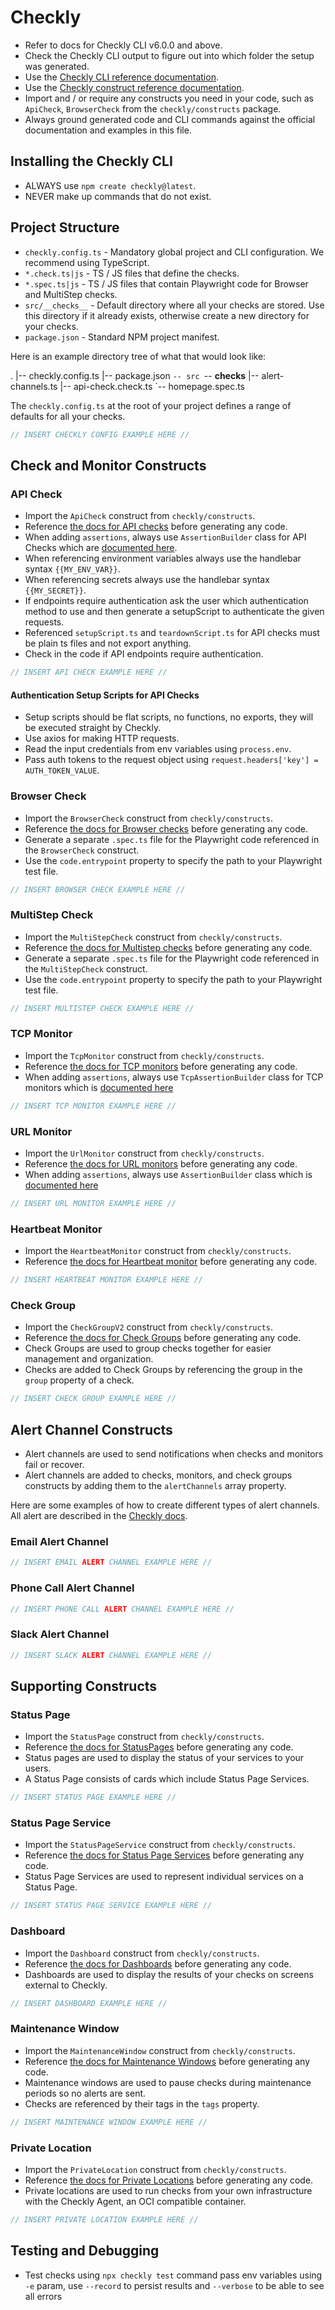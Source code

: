 # Checkly

- Refer to docs for Checkly CLI v6.0.0 and above.
- Check the Checkly CLI output to figure out into which folder the setup was generated.
- Use the [Checkly CLI reference documentation](https://www.checklyhq.com/docs/cli/command-line-reference).
- Use the [Checkly construct reference documentation](https://www.checklyhq.com/docs/cli/constructs-reference).
- Import and / or require any constructs you need in your code, such as `ApiCheck`, `BrowserCheck` from the `checkly/constructs` package.
- Always ground generated code and CLI commands against the official documentation and examples in this file.

## Installing the Checkly CLI

- ALWAYS use `npm create checkly@latest`.
- NEVER make up commands that do not exist.

## Project Structure

- `checkly.config.ts` - Mandatory global project and CLI configuration. We recommend using TypeScript.
- `*.check.ts|js` - TS / JS files that define the checks.
- `*.spec.ts|js` - TS / JS files that contain Playwright code for Browser and MultiStep checks.
- `src/__checks__` - Default directory where all your checks are stored. Use this directory if it already exists, otherwise create a new directory for your checks.
- `package.json` - Standard NPM project manifest.

Here is an example directory tree of what that would look like:

.
|-- checkly.config.ts
|-- package.json
`-- src
    `-- __checks__
|-- alert-channels.ts
|-- api-check.check.ts
`-- homepage.spec.ts

The `checkly.config.ts` at the root of your project defines a range of defaults for all your checks.

```typescript
// INSERT CHECKLY CONFIG EXAMPLE HERE //
```

## Check and Monitor Constructs

### API Check

- Import the `ApiCheck` construct from `checkly/constructs`.
- Reference [the docs for API checks](https://www.checklyhq.com/docs/cli/constructs-reference/#apicheck) before generating any code.
- When adding `assertions`, always use `AssertionBuilder` class for API Checks which are [documented here](https://www.checklyhq.com/docs/cli/constructs-reference/#assertionbuilder).
- When referencing environment variables always use the handlebar syntax `{{MY_ENV_VAR}}`.
- When referencing secrets always use the handlebar syntax `{{MY_SECRET}}`.
- If endpoints require authentication ask the user which authentication method to use and then generate a setupScript to authenticate the given requests.
- Referenced `setupScript.ts` and `teardownScript.ts` for API checks must be plain ts files and not export anything.
- Check in the code if API endpoints require authentication.

```typescript
// INSERT API CHECK EXAMPLE HERE //
```

#### Authentication Setup Scripts for API Checks

- Setup scripts should be flat scripts, no functions, no exports, they will be executed straight by Checkly.
- Use axios for making HTTP requests.
- Read the input credentials from env variables using `process.env`.
- Pass auth tokens to the request object using `request.headers['key'] = AUTH_TOKEN_VALUE`.

### Browser Check

- Import the `BrowserCheck` construct from `checkly/constructs`.
- Reference [the docs for Browser checks](https://www.checklyhq.com/docs/cli/constructs-reference/#browsercheck) before generating any code.
- Generate a separate `.spec.ts` file for the Playwright code referenced in the `BrowserCheck` construct.
- Use the `code.entrypoint` property to specify the path to your Playwright test file.

```typescript
// INSERT BROWSER CHECK EXAMPLE HERE //
```

### MultiStep Check

- Import the `MultiStepCheck` construct from `checkly/constructs`.
- Reference [the docs for Multistep checks](https://www.checklyhq.com/docs/cli/constructs-reference/#multistepcheck) before generating any code.
- Generate a separate `.spec.ts` file for the Playwright code referenced in the `MultiStepCheck` construct.
- Use the `code.entrypoint` property to specify the path to your Playwright test file.

```typescript
// INSERT MULTISTEP CHECK EXAMPLE HERE //
```

### TCP Monitor

- Import the `TcpMonitor` construct from `checkly/constructs`.
- Reference [the docs for TCP monitors](https://www.checklyhq.com/docs/cli/constructs-reference/#tcpmonitor) before generating any code.
- When adding `assertions`, always use `TcpAssertionBuilder` class for TCP monitors which is [documented here](https://www.checklyhq.com/docs/cli/constructs-reference/#tcpassertionbuilder)

```typescript
// INSERT TCP MONITOR EXAMPLE HERE //
```

### URL Monitor

- Import the `UrlMonitor` construct from `checkly/constructs`.
- Reference [the docs for URL monitors](https://www.checklyhq.com/docs/cli/constructs-reference/#urlmonitor) before generating any code.
- When adding `assertions`, always use `AssertionBuilder` class which is [documented here](https://www.checklyhq.com/docs/cli/constructs-reference/#assertionbuilder)

```typescript
// INSERT URL MONITOR EXAMPLE HERE //
```

### Heartbeat Monitor

- Import the `HeartbeatMonitor` construct from `checkly/constructs`.
- Reference [the docs for Heartbeat monitor](https://www.checklyhq.com/docs/cli/constructs-reference/#heartbeatmonitor) before generating any code.

```typescript
// INSERT HEARTBEAT MONITOR EXAMPLE HERE //
```

### Check Group

- Import the `CheckGroupV2` construct from `checkly/constructs`.
- Reference [the docs for Check Groups](https://www.checklyhq.com/docs/cli/constructs-reference/#checkgroupv2) before generating any code.
- Check Groups are used to group checks together for easier management and organization.
- Checks are added to Check Groups by referencing the group in the `group` property of a check.

```typescript
// INSERT CHECK GROUP EXAMPLE HERE //
```

## Alert Channel Constructs

- Alert channels are used to send notifications when checks and monitors fail or recover.
- Alert channels are added to checks, monitors, and check groups constructs by adding them to the `alertChannels` array property.

Here are some examples of how to create different types of alert channels. All alert are described in the [Checkly docs](https://www.checklyhq.com/docs/cli/constructs-reference/#alertchannel).

### Email Alert Channel

```typescript
// INSERT EMAIL ALERT CHANNEL EXAMPLE HERE //
```


### Phone Call Alert Channel

```typescript
// INSERT PHONE CALL ALERT CHANNEL EXAMPLE HERE //
```


### Slack Alert Channel

```typescript
// INSERT SLACK ALERT CHANNEL EXAMPLE HERE //
```


## Supporting Constructs

### Status Page

- Import the `StatusPage` construct from `checkly/constructs`.
- Reference [the docs for StatusPages](https://www.checklyhq.com/docs/cli/constructs-reference/#statuspage) before generating any code.
- Status pages are used to display the status of your services to your users.
- A Status Page consists of cards which include Status Page Services.

```typescript
// INSERT STATUS PAGE EXAMPLE HERE //
```

### Status Page Service

- Import the `StatusPageService` construct from `checkly/constructs`.
- Reference [the docs for Status Page Services](https://www.checklyhq.com/docs/cli/constructs-reference/#statuspageservice) before generating any code.
- Status Page Services are used to represent individual services on a Status Page.

```typescript
// INSERT STATUS PAGE SERVICE EXAMPLE HERE //
```

### Dashboard

- Import the `Dashboard` construct from `checkly/constructs`.
- Reference [the docs for Dashboards](https://www.checklyhq.com/docs/cli/constructs-reference/#dashboard) before generating any code.
- Dashboards are used to display the results of your checks on screens external to Checkly.

```typescript
// INSERT DASHBOARD EXAMPLE HERE //
```

### Maintenance Window

- Import the `MaintenanceWindow` construct from `checkly/constructs`.
- Reference [the docs for Maintenance Windows](https://www.checklyhq.com/docs/cli/constructs-reference/#maintenancewindow) before generating any code.
- Maintenance windows are used to pause checks during maintenance periods so no alerts are sent.
- Checks are referenced by their tags in the `tags` property.

```typescript
// INSERT MAINTENANCE WINDOW EXAMPLE HERE //
```

### Private Location

- Import the `PrivateLocation` construct from `checkly/constructs`.
- Reference [the docs for Private Locations](https://www.checklyhq.com/docs/cli/constructs-reference/#privatelocation) before generating any code.
- Private locations are used to run checks from your own infrastructure with the Checkly Agent, an OCI compatible container.

```typescript
// INSERT PRIVATE LOCATION EXAMPLE HERE //
```

## Testing and Debugging

- Test checks using `npx checkly test` command pass env variables using `-e` param, use `--record` to persist results and `--verbose` to be able to see all errors

